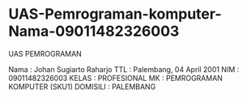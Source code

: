 # UAS-Pemrograman-komputer-Nama-09011482326003
UAS PEMROGRAMAN


Nama : Johan Sugiarto Raharjo
TTL : Palembang, 04 April 2001
NIM : 09011482326003
KELAS : PROFESIONAL
MK : PEMROGRAMAN KOMPUTER (SKU1)
DOMISILI : PALEMBANG
